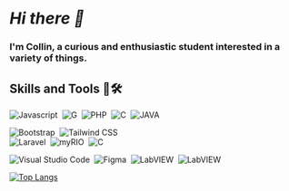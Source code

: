 # _Hi there 👋_

### I'm Collin, a curious and enthusiastic student interested in a variety of things.

## Skills and Tools 💼🛠

![Javascript](https://img.shields.io/badge/-Javascript-2f1a47?style=flat&logo=javascript)&nbsp;
![G](https://img.shields.io/badge/-G-2f1a47?style=flat&logo=labview)&nbsp;
![PHP](https://img.shields.io/badge/-PHP-2f1a47?style=flat&logo=php)&nbsp;
![C](https://img.shields.io/badge/-C++-2f1a47?style=flat&logo=c)&nbsp;
![JAVA](https://img.shields.io/badge/-Java-2f1a47?style=flat&logo=openjdk)&nbsp;

![Bootstrap](https://img.shields.io/badge/-Bootstrap-2f1a47?style=flat&logo=bootstrap)&nbsp;
![Tailwind CSS](https://img.shields.io/badge/-Tailwind%20CSS-2f1a47?style=flat&logo=tailwindcss)&nbsp;  
![Laravel](https://img.shields.io/badge/-Laravel-2f1a47?style=flat&logo=Laravel)&nbsp;
![myRIO](https://img.shields.io/badge/-myRIO-2f1a47?style=flat&logo=labview)&nbsp;
![C](https://img.shields.io/badge/-Arduino-2f1a47?style=flat&logo=arduino)&nbsp;


![Visual Studio Code](https://img.shields.io/badge/-Visual%20Studio%20Code-2f1a47?style=flat&logo=visualstudiocode)&nbsp;
![Figma](https://img.shields.io/badge/-Figma-2f1a47?style=flat&logo=figma)&nbsp;
![LabVIEW](https://img.shields.io/badge/-LabVIEW-2f1a47?style=flat&logo=labview)&nbsp;
![LabVIEW](https://img.shields.io/badge/-Tinkercad-2f1a47?style=flat&logo=tinkercad)&nbsp;

[![Top Langs](https://github-readme-stats-git-masterrstaa-rickstaa.vercel.app/api/top-langs/?username=marvelcollin)](https://github.com/marvelcollin/github-readme-stats)

